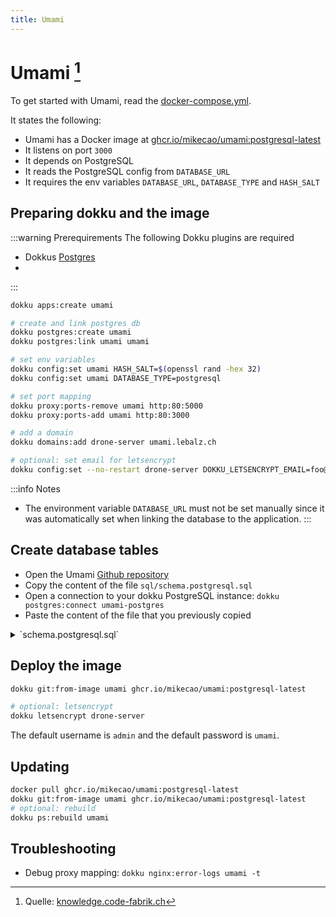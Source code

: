 ```yaml
---
title: Umami
---
```


# Umami [^1]

To get started with Umami, read the
[docker-compose.yml](https://github.com/mikecao/umami/blob/master/docker-compose.yml).

It states the following:

- Umami has a Docker image at [ghcr.io/mikecao/umami:postgresql-latest](https://github.com/mikecao/umami/pkgs/container/umami)
- It listens on port `3000`
- It depends on PostgreSQL
- It reads the PostgreSQL config from `DATABASE_URL`
- It requires the env variables `DATABASE_URL`, `DATABASE_TYPE` and `HASH_SALT`

## Preparing dokku and the image

:::warning Prerequirements
The following Dokku plugins are required
- Dokkus [Postgres](https://github.com/dokku/dokku-postgres)
- 
:::

```bash
dokku apps:create umami

# create and link postgres db
dokku postgres:create umami
dokku postgres:link umami umami

# set env variables
dokku config:set umami HASH_SALT=$(openssl rand -hex 32)
dokku config:set umami DATABASE_TYPE=postgresql

# set port mapping
dokku proxy:ports-remove umami http:80:5000
dokku proxy:ports-add umami http:80:3000

# add a domain
dokku domains:add drone-server umami.lebalz.ch

# optional: set email for letsencrypt
dokku config:set --no-restart drone-server DOKKU_LETSENCRYPT_EMAIL=foo@bar.ch
```

:::info Notes
- The environment variable `DATABASE_URL` must not be set manually since it was automatically set when linking the database to the application.
:::


## Create database tables

* Open the Umami [Github repository](https://github.com/mikecao/umami)
* Copy the content of the file `sql/schema.postgresql.sql`
* Open a connection to your dokku PostgreSQL instance: `dokku postgres:connect umami-postgres`
* Paste the content of the file that you previously copied

<details><summary>`schema.postgresql.sql`</summary>

```sql reference title=schema.postgresql.sql
https://github.com/mikecao/umami/blob/master/sql/schema.postgresql.sql
```

</details>

## Deploy the image

```bash
dokku git:from-image umami ghcr.io/mikecao/umami:postgresql-latest

# optional: letsencrypt
dokku letsencrypt drone-server
```

The default username is `admin` and the default password is `umami`.

## Updating

```bash
docker pull ghcr.io/mikecao/umami:postgresql-latest
dokku git:from-image umami ghcr.io/mikecao/umami:postgresql-latest
# optional: rebuild
dokku ps:rebuild umami
```

## Troubleshooting

* Debug proxy mapping: `dokku nginx:error-logs umami -t`


[^1]: Quelle: [knowledge.code-fabrik.ch](https://knowledge.code-fabrik.ch/software/dokku/docker-image-deploys/umami.html)